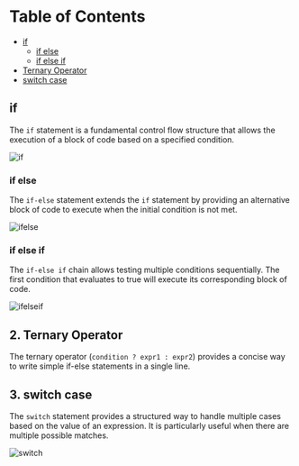 # Table of Contents

- [if](#if)
    - [if else](#if-else)
    - [if else if](#if-else-if)
- [Ternary Operator](#ternary-operator)
- [switch case](#switch-case)

## if

The `if` statement is a fundamental control flow structure that allows the execution of a block of code based on a specified condition.

![if](./assets/images/if.png)

### if else

The `if-else` statement extends the `if` statement by providing an alternative block of code to execute when the initial condition is not met.

![ifelse](./assets/images/ifelse.png)

### if else if

The `if-else if` chain allows testing multiple conditions sequentially. The first condition that evaluates to true will execute its corresponding block of code.

![ifelseif](./assets/images/ifelseif.png)

## 2. Ternary Operator

The ternary operator (`condition ? expr1 : expr2`) provides a concise way to write simple if-else statements in a single line.

## 3. switch case

The `switch` statement provides a structured way to handle multiple cases based on the value of an expression. It is particularly useful when there are multiple possible matches.

![switch](./assets/images/switch.png)
